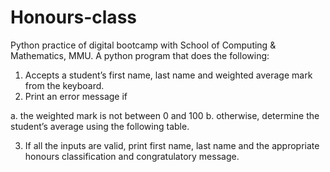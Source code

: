# Honours-class
Python practice of digital bootcamp with School of Computing & Mathematics, MMU. A python program that does the following:
1.	Accepts a student’s first name, last name and weighted average mark from the keyboard.
2.	Print an error message if 
  
  a.	the weighted mark is not between 0 and 100
  b.	otherwise, determine the student’s average using the following table.

3.	If all the inputs are valid, print first name, last name and the appropriate honours classification and congratulatory message.
